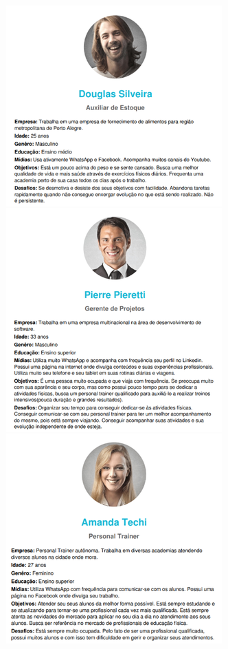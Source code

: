 ![Persona - 1](.gitbook/assets/Persona1.png)
![Persona - 2](.gitbook/assets/Persona2.png)
![Persona - 3](.gitbook/assets/Persona3.png)

